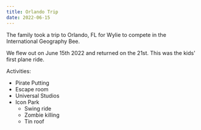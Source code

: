 ```yaml
---
title: Orlando Trip
date: 2022-06-15
---
```


The family took a trip to Orlando, FL for Wylie to compete in the International Geography Bee.

We flew out on June 15th 2022 and returned on the 21st. This was the kids' first plane ride.

Activities:

- Pirate Putting
- Escape room
- Universal Studios
- Icon Park
  - Swing ride
  - Zombie killing
  - Tin roof
